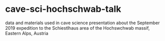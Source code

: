 # cave-sci-hochschwab-talk
data and materials used in cave science presentation about the September 2019 expedition to the Schiestlhaus area of the Hochswchwab massif, Eastern Alps, Austria
